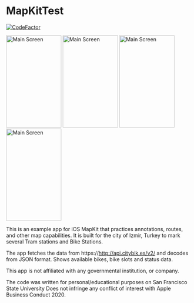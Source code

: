 # MapKitTest

[![CodeFactor](https://www.codefactor.io/repository/github/utkut/mapkittest/badge)](https://www.codefactor.io/repository/github/utkut/mapkittest)

<img src="https://github.com/utkut/MapKitTest/blob/master/Images/ss1.png?raw=true" width="150" height="250" title="Main Screen">
<img src="https://github.com/utkut/MapKitTest/blob/master/Images/ss2.png?raw=true" width="150" height="250" title="Main Screen">
<img src="https://github.com/utkut/MapKitTest/blob/master/Images/ss3.png?raw=true" width="150" height="250" title="Main Screen">
<img src="https://github.com/utkut/MapKitTest/blob/master/Images/ss4.png?raw=true" width="150" height="250" title="Main Screen">

This is an example app for iOS MapKit that practices annotations, routes, and other map capabilities. It is built for the city of Izmir, Turkey to mark several Tram stations and Bike Stations.

The app fetches the data from https://http://api.citybik.es/v2/ and decodes from JSON format. Shows available bikes, bike slots and status data.

This app is not affiliated with any governmental institution, or company. 

The code was written for personal/educational purposes on San Francisco State University
Does not infringe any conflict of interest with Apple Business Conduct 2020.
